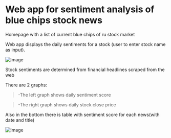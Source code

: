 # Web app for sentiment analysis of blue chips stock news

Homepage with a list of current blue chips of ru stock market

Web app  displays the daily  sentiments for a stock (user to enter stock name as input).

![image](https://user-images.githubusercontent.com/112613534/212565877-3c3bf2d6-4a36-4176-b5a5-11433212e77b.png)




Stock sentiments are determined from financial headlines scraped from the web

There are 2 graphs:

 > -The left graph shows daily sentiment score
  
 > -The right graph shows daily stock close price
    
Also in the bottom there is table with sentiment score for each news(with date and title)
    
![image](https://user-images.githubusercontent.com/112613534/212567683-d556396f-7219-43b1-8a0f-252c61a7e9e6.png)




